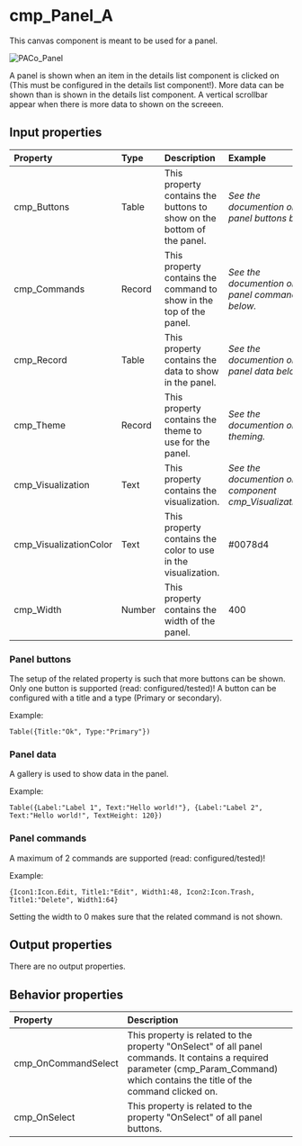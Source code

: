 # cmp_Panel_A

This canvas component is meant to be used for a panel.

![PACo_Panel](https://user-images.githubusercontent.com/35654198/197223171-3e9f5821-5623-4991-9a1c-169d4cc5bc3b.png)

A panel is shown when an item in the details list component is clicked on (This must be configured in the details list component!). More data can be shown than is shown in the details list component. A vertical scrollbar appear when there is more data to shown on the screeen.

## **Input properties**

| Property | Type | Description | Example |
| :--- | :--- | :--- | :--- |
| cmp_Buttons | Table | This property contains the buttons to show on the bottom of the panel. | *See the documention on panel buttons below.* |
| cmp_Commands | Record | This property contains the command to show in the top of the panel. | *See the documention on panel commands below.* |
| cmp_Record | Table | This property contains the data to show in the panel. | *See the documention on panel data below.* |
| cmp_Theme | Record | This property contains the theme to use for the panel. | *See the documention on theming.* |
| cmp_Visualization | Text | This property contains the visualization. | *See the documention on the component cmp_Visualization_A.* |
| cmp_VisualizationColor | Text | This property contains the color to use in the visualization. | #0078d4 |
| cmp_Width | Number | This property contains the width of the panel. | 400 |

### Panel buttons

The setup of the related property is such that more buttons can be shown. Only one button is supported (read: configured/tested)! A button can be configured with a title and a type (Primary or secondary).

Example:

`Table({Title:"Ok", Type:"Primary"})`

### Panel data

A gallery is used to show data in the panel.

Example:

`Table({Label:"Label 1", Text:"Hello world!"}, {Label:"Label 2", Text:"Hello world!", TextHeight: 120})`

### Panel commands

A maximum of 2 commands are supported (read: configured/tested)!

Example:

`{Icon1:Icon.Edit, Title1:"Edit", Width1:48, Icon2:Icon.Trash, Title1:"Delete", Width1:64}`

Setting the width to 0 makes sure that the related command is not shown.

## **Output properties**

There are no output properties.

## **Behavior properties**

| Property | Description |
| :--- | :--- |
| cmp_OnCommandSelect | This property is related to the property "OnSelect" of all panel commands. It contains a required parameter (cmp_Param_Command) which contains the title of the command clicked on. |
| cmp_OnSelect | This property is related to the property "OnSelect" of all panel buttons. |
